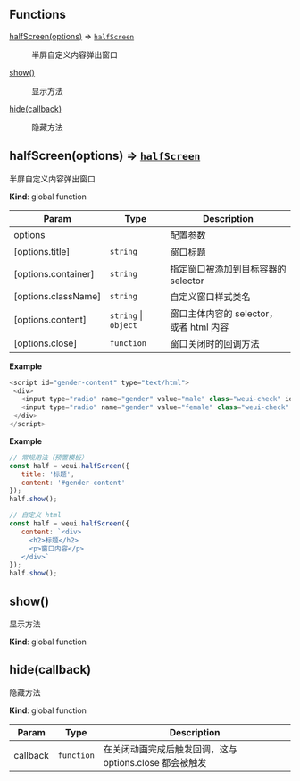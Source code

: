 ## Functions

<dl>
<dt><a href="#halfScreen">halfScreen(options)</a> ⇒ <code><a href="#halfScreen">halfScreen</a></code></dt>
<dd><p>半屏自定义内容弹出窗口</p>
</dd>
<dt><a href="#show">show()</a></dt>
<dd><p>显示方法</p>
</dd>
<dt><a href="#hide">hide(callback)</a></dt>
<dd><p>隐藏方法</p>
</dd>
</dl>

<a name="halfScreen"></a>

## halfScreen(options) ⇒ <code>[halfScreen](#halfScreen)</code>
半屏自定义内容弹出窗口

**Kind**: global function  

| Param | Type | Description |
| --- | --- | --- |
| options |  | 配置参数 |
| [options.title] | <code>string</code> | 窗口标题 |
| [options.container] | <code>string</code> | 指定窗口被添加到目标容器的 selector |
| [options.className] | <code>string</code> | 自定义窗口样式类名 |
| [options.content] | <code>string</code> &#124; <code>object</code> | 窗口主体内容的 selector，或者 html 内容 |
| [options.close] | <code>function</code> | 窗口关闭时的回调方法 |

**Example**  
```js
<script id="gender-content" type="text/html"> <div>   <input type="radio" name="gender" value="male" class="weui-check" id="r1" tips="请选择性别" required>   <input type="radio" name="gender" value="female" class="weui-check" id="r2"> </div></script>
```
**Example**  
```js
// 常规用法（预置模板）const half = weui.halfScreen({   title: '标题',   content: '#gender-content'});half.show();// 自定义 htmlconst half = weui.halfScreen({   content: `<div>     <h2>标题</h2>     <p>窗口内容</p>   </div>`});half.show();
```
<a name="show"></a>

## show()
显示方法

**Kind**: global function  
<a name="hide"></a>

## hide(callback)
隐藏方法

**Kind**: global function  

| Param | Type | Description |
| --- | --- | --- |
| callback | <code>function</code> | 在关闭动画完成后触发回调，这与 options.close 都会被触发 |

